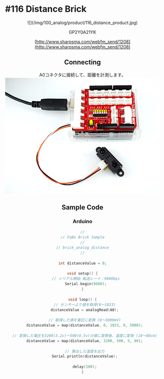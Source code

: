 # #116 Distance Brick

<center>![](/img/100_analog/product/116_distance_product.jpg)
<!--COLORME-->

GP2Y0A21YK

[http://www.sharpsma.com/webfm_send/1208](http://www.sharpsma.com/webfm_send/1208)

## Connecting
A0コネクタに接続して、距離を計測します。
![](/img/100_analog/connect/116_distance_connect.jpg)
## Sample Code

### Arduino


```c
//
// FaBo Brick Sample
//
// brick_analog_distance
//

int distanceValue = 0;

void setup() {
   // シリアル開始 転送レート：9600bps
   Serial.begin(9600);
}

void loop() {
  // センサーより値を取得(0〜1023)
  distanceValue = analogRead(A0);
  
  // 取得した値を電圧に変換 (0〜5000mV)
  distanceValue = map(distanceValue, 0, 1023, 0, 5000);

  // 変換した電圧を3200(3.2v)〜500(0.5v)の値に変換後、温度に変換 (10〜80cm)
  distanceValue = map(distanceValue, 3200, 500, 5, 80);

  // 算出した温度を出力
  Serial.println(distanceValue);

  delay(100);
}

```